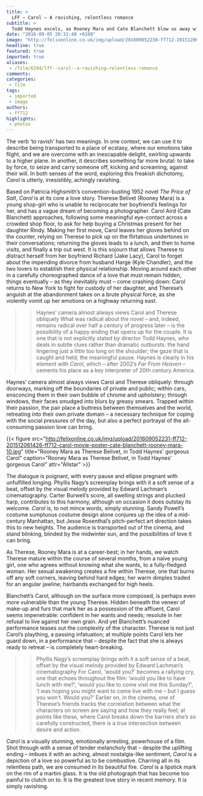 ```yaml
---
title: >
  LFF – Carol – A ravishing, relentless romance
subtitle: >
  Todd Haynes excels, as Rooney Mara and Cate Blanchett blow us away with nuanced performances
date: "2016-09-05 20:31:48 +0100"
image: "http://felixonline.co.uk/img/upload/201609052230-ff712-201512061428-ff712-carol2-xlarge.jpg"
headline: true
featured: true
imported: true
aliases:
 - /film/6294/lff--carol--a-ravishing-relentless-romance
comments:
categories:
 - film
tags:
 - imported
 - image
authors:
 - ff712
highlights:
 - photos
---
```


The verb ‘to ravish’ has two meanings. In one context, we can use it to describe being transported to a place of ecstasy, where our emotions take flight, and we are overcome with an inescapable delight, swirling upwards to a higher plane. In another, it describes something far more brutal: to take by force, to seize and carry someone off, kicking and screaming, against their will. In both senses of the word, exploring this freakish dichotomy, _Carol_ is utterly, irresistibly, achingly ravishing.

Based on Patricia Highsmith’s convention-busting 1952 novel _The Price of Salt_, _Carol_ is at its core a love story. Therese Belivet (Rooney Mara) is a young shop-girl who is unable to reciprocate her boyfriend’s feelings for her, and has a vague dream of becoming a photographer. Carol Aird (Cate Blanchett) approaches, following some meaningful eye-contact across a crowded shop floor, to ask for help buying a Christmas present for her daughter Rindy. Making her first move, Carol leaves her gloves behind on the counter, relying on Therese to pick up on the flirtatious undertones in their conversations; returning the gloves leads to a lunch, and then to home visits, and finally a trip out west. It is this sojourn that allows Therese to distract herself from her boyfriend Richard (Jake Lacy), Carol to forget about the impending divorce from husband Harge (Kyle Chandler), and the two lovers to establish their physical relationship. Moving around each other in a carefully choreographed dance of a love that must remain hidden, things eventually – as they inevitably must – come crashing down: Carol returns to New York to fight for custody of her daughter, and Therese’s anguish at the abandonment takes on a brute physical force, as she violently vomit up her emotions on a highway returning east.
> > Haynes’ camera almost always views Carol and Therese obliquely
What was radical about the novel – and, indeed, remains radical over half a century of progress later – is the possibility of a happy ending that opens up for the couple. It is one that is not explicitly stated by director Todd Haynes, who deals in subtle clues rather than dramatic outbursts: the hand lingering just a little too long on the shoulder; the gaze that is caught and held; the meaningful pause. Haynes is clearly in his element with _Carol_, which – after 2002’s _Far From Heaven_ – cements his place as a key interpreter of 20th century America.

Haynes’ camera almost always views Carol and Therese obliquely: through doorways, marking off the boundaries of private and public; within cars, ensconcing them in their own bubble of chrome and upholstery; through windows, their faces smudged into blurs by greasy smears. Trapped within their passion, the pair place a buttress between themselves and the world, retreating into their own private domain – a necessary technique for coping with the social pressures of the day, but also a perfect portrayal of the all-consuming passion love can bring.

{{< figure src="http://felixonline.co.uk/img/upload/201609052231-ff712-201512061426-ff712-carol-movie-poster-cate-blanchett-rooney-mara-10.jpg" title="Rooney Mara as Therese Belivet, in Todd Haynes' gorgeous Carol" caption="Rooney Mara as Therese Belivet, in Todd Haynes' gorgeous Carol" attr="Allstar" >}}

The dialogue is poignant, with every pause and ellipse pregnant with unfulfilled longing. Phyllis Nagy’s screenplay brings with it a soft sense of a beat, offset by the visual melody provided by Edward Lachman’s cinematography. Carter Burwell’s score, all swelling strings and plucked harp, contributes to this harmony, although on occasion it does outstay its welcome. _Carol_ is, to not mince words, simply stunning. Sandy Powell’s costume sumptuous costume design alone conjures up the idea of a mid-century Manhattan, but Jesse Rosenthal’s pitch-perfect art direction takes this to new heights. The audience is transported out of the cinema, and stand blinking, blinded by the midwinter sun, and the possibilities of love it can bring.

As Therese, Rooney Mara is at a career-best; in her hands, we watch Therese mature within the course of several months, from a naïve young girl, one who agrees without knowing what she wants, to a fully-fledged woman. Her sexual awakening creates a fire within Therese, one that burns off any soft corners, leaving behind hard edges; her warm dimples traded for an angular jawline; hairbands exchanged for high heels.

Blanchett’s Carol, although on the surface more composed, is perhaps even more vulnerable than the young Therese. Hidden beneath the veneer of make-up and furs that mark her as a possession of the affluent, Carol seems impenetrable: confident in her wants and needs; resolute in her refusal to live against her own grain. And yet Blanchett’s nuanced performance teases out the complexity of the character. Therese is not just Carol’s plaything, a passing infatuation; at multiple points Carol lets her guard down, in a performance that – despite the fact that she is always ready to retreat – is completely heart-breaking.
> > Phyllis Nagy’s screenplay brings with it a soft sense of a beat, offset by the visual melody provided by Edward Lachman’s cinematography
For Carol, ‘would you?’ becomes a rallying cry, one that echoes throughout the film: ‘would you like to have lunch with me?’, ‘would you like to come visit me this Sunday?’, ‘I was hoping you might want to come live with me – but I guess you won’t. Would you?’ Earlier on, in the cinema, one of Therese’s friends tracks the correlation between what the characters on screen are saying and how they really feel; at points like these, where Carol breaks down the barriers she’s so carefully constructed, there is a true intersection between desire and action.

_Carol_ is a visually stunning, emotionally arresting, powerhouse of a film. Shot through with a sense of tender melancholy that – despite the uplifting ending – imbues it with an aching, almost nostalgia-like sentiment, _Carol_ is a depiction of a love so powerful as to be combustive. Charring all in its relentless path, we are consumed in its beautiful fire. _Carol_ is a lipstick mark on the rim of a martini glass. It is the old photograph that has become too painful to clutch on to. It is the greatest love story in recent memory. It is simply ravishing.
